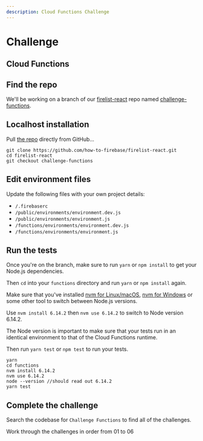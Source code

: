 ```yaml
---
description: Cloud Functions Challenge
---
```


# Challenge

## Cloud Functions

## Find the repo

We'll be working on a branch of our [firelist-react](https://github.com/how-to-firebase/firelist-react) repo named [challenge-functions](https://github.com/how-to-firebase/firelist-react/tree/challenge-functions).

## Localhost installation

Pull [the repo](https://github.com/how-to-firebase/firelist-react) directly from GitHub...

```text
git clone https://github.com/how-to-firebase/firelist-react.git
cd firelist-react
git checkout challenge-functions
```

## Edit environment files

Update the following files with your own project details:

* `/.firebaserc`
* `/public/environments/environment.dev.js`
* `/public/environments/environment.js`
* `/functions/environments/environment.dev.js`
* `/functions/environments/environment.js`

## Run the tests

Once you're on the branch, make sure to run `yarn` or `npm install` to get your Node.js dependencies.

Then `cd` into your `functions` directory and run `yarn` or `npm install` again.

Make sure that you've installed [nvm for Linux/macOS](https://github.com/creationix/nvm), [nvm for Windows](https://github.com/coreybutler/nvm-windows) or some other tool to switch between Node.js versions.

Use `nvm install 6.14.2` then `nvm use 6.14.2` to switch to Node version 6.14.2.

The Node version is important to make sure that your tests run in an identical environment to that of the Cloud Functions runtime.

Then run `yarn test` or `npm test` to run your tests.

```text
yarn
cd functions
nvm install 6.14.2
nvm use 6.14.2
node --version //should read out 6.14.2
yarn test
```

## Complete the challenge

Search the codebase for `Challenge Functions` to find all of the challenges.

Work through the challenges in order from 01 to 06


